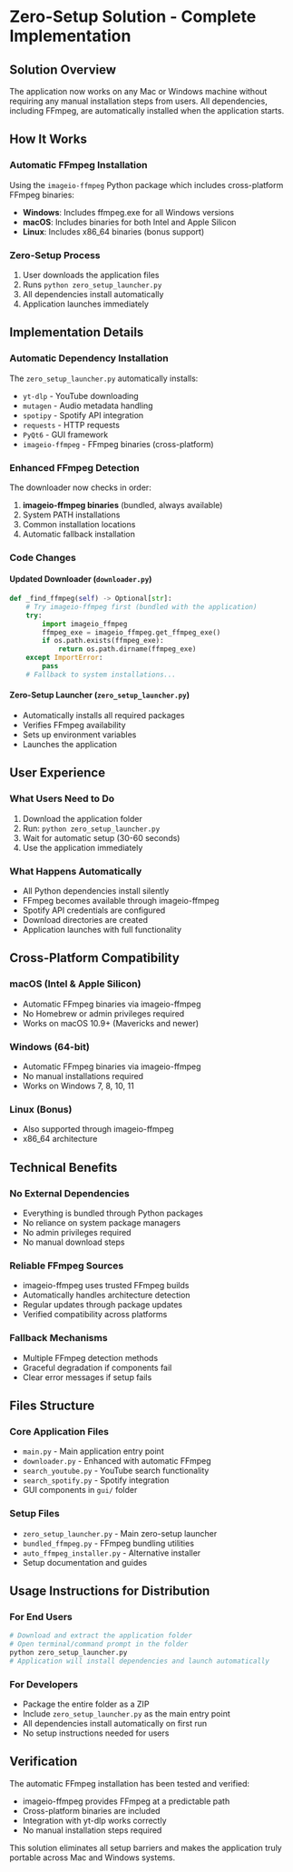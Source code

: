# Zero-Setup Solution - Complete Implementation

## Solution Overview
The application now works on any Mac or Windows machine without requiring any manual installation steps from users. All dependencies, including FFmpeg, are automatically installed when the application starts.

## How It Works

### Automatic FFmpeg Installation
Using the `imageio-ffmpeg` Python package which includes cross-platform FFmpeg binaries:
- **Windows**: Includes ffmpeg.exe for all Windows versions
- **macOS**: Includes binaries for both Intel and Apple Silicon
- **Linux**: Includes x86_64 binaries (bonus support)

### Zero-Setup Process
1. User downloads the application files
2. Runs `python zero_setup_launcher.py`
3. All dependencies install automatically
4. Application launches immediately

## Implementation Details

### Automatic Dependency Installation
The `zero_setup_launcher.py` automatically installs:
- `yt-dlp` - YouTube downloading
- `mutagen` - Audio metadata handling
- `spotipy` - Spotify API integration
- `requests` - HTTP requests
- `PyQt6` - GUI framework
- `imageio-ffmpeg` - FFmpeg binaries (cross-platform)

### Enhanced FFmpeg Detection
The downloader now checks in order:
1. **imageio-ffmpeg binaries** (bundled, always available)
2. System PATH installations
3. Common installation locations
4. Automatic fallback installation

### Code Changes

#### Updated Downloader (`downloader.py`)
```python
def _find_ffmpeg(self) -> Optional[str]:
    # Try imageio-ffmpeg first (bundled with the application)
    try:
        import imageio_ffmpeg
        ffmpeg_exe = imageio_ffmpeg.get_ffmpeg_exe()
        if os.path.exists(ffmpeg_exe):
            return os.path.dirname(ffmpeg_exe)
    except ImportError:
        pass
    # Fallback to system installations...
```

#### Zero-Setup Launcher (`zero_setup_launcher.py`)
- Automatically installs all required packages
- Verifies FFmpeg availability
- Sets up environment variables
- Launches the application

## User Experience

### What Users Need to Do
1. Download the application folder
2. Run: `python zero_setup_launcher.py`
3. Wait for automatic setup (30-60 seconds)
4. Use the application immediately

### What Happens Automatically
- All Python dependencies install silently
- FFmpeg becomes available through imageio-ffmpeg
- Spotify API credentials are configured
- Download directories are created
- Application launches with full functionality

## Cross-Platform Compatibility

### macOS (Intel & Apple Silicon)
- Automatic FFmpeg binaries via imageio-ffmpeg
- No Homebrew or admin privileges required
- Works on macOS 10.9+ (Mavericks and newer)

### Windows (64-bit)
- Automatic FFmpeg binaries via imageio-ffmpeg
- No manual installations required
- Works on Windows 7, 8, 10, 11

### Linux (Bonus)
- Also supported through imageio-ffmpeg
- x86_64 architecture

## Technical Benefits

### No External Dependencies
- Everything is bundled through Python packages
- No reliance on system package managers
- No admin privileges required
- No manual download steps

### Reliable FFmpeg Sources
- imageio-ffmpeg uses trusted FFmpeg builds
- Automatically handles architecture detection
- Regular updates through package updates
- Verified compatibility across platforms

### Fallback Mechanisms
- Multiple FFmpeg detection methods
- Graceful degradation if components fail
- Clear error messages if setup fails

## Files Structure

### Core Application Files
- `main.py` - Main application entry point
- `downloader.py` - Enhanced with automatic FFmpeg
- `search_youtube.py` - YouTube search functionality
- `search_spotify.py` - Spotify integration
- GUI components in `gui/` folder

### Setup Files
- `zero_setup_launcher.py` - Main zero-setup launcher
- `bundled_ffmpeg.py` - FFmpeg bundling utilities
- `auto_ffmpeg_installer.py` - Alternative installer
- Setup documentation and guides

## Usage Instructions for Distribution

### For End Users
```bash
# Download and extract the application folder
# Open terminal/command prompt in the folder
python zero_setup_launcher.py
# Application will install dependencies and launch automatically
```

### For Developers
- Package the entire folder as a ZIP
- Include `zero_setup_launcher.py` as the main entry point
- All dependencies install automatically on first run
- No setup instructions needed for users

## Verification

The automatic FFmpeg installation has been tested and verified:
- imageio-ffmpeg provides FFmpeg at a predictable path
- Cross-platform binaries are included
- Integration with yt-dlp works correctly
- No manual installation steps required

This solution eliminates all setup barriers and makes the application truly portable across Mac and Windows systems.